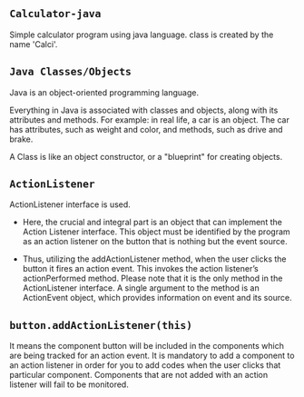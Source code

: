 ## `Calculator-java`
Simple calculator program using java language.
class is created by the name 'Calci'.

## `Java Classes/Objects`

Java is an object-oriented programming language.

Everything in Java is associated with classes and objects, along with its attributes and methods. For example: in real life, a car is an object. The car has attributes, such as weight and color, and methods, such as drive and brake.

A Class is like an object constructor, or a "blueprint" for creating objects.

## `ActionListener`
ActionListener interface is used.
- Here, the crucial and integral part is an object that can implement the Action Listener interface. This object must be identified by the program as an action listener on the button that is nothing but the event source.

- Thus, utilizing the addActionListener method, when the user clicks the button it fires an action event. This invokes the action listener’s actionPerformed method. Please note that it is the only method in the ActionListener interface. A single argument to the method is an ActionEvent object, which provides information on event and its source.
## `button.addActionListener(this)`

It means the component button will be included in the components which are being tracked for an action event. It is mandatory to add a component to an action listener in order for you to add codes when the user clicks that particular component. Components that are not added with an action listener will fail to be monitored.
